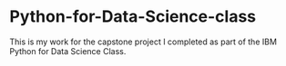 # Python-for-Data-Science-class

This is my work for the capstone project I completed as part of the IBM Python for Data Science Class.
